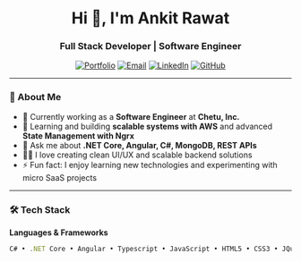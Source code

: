 <h1 align="center">Hi 👋, I'm Ankit Rawat</h1>
<h3 align="center">Full Stack Developer | Software Engineer</h3>

<p align="center">
  <a href="https://portfolio-theta-plum-35.vercel.app" target="_blank"><img alt="Portfolio" src="https://img.shields.io/badge/Portfolio-000?style=for-the-badge&logo=vercel&logoColor=white" /></a>
  <a href="mailto:ankitrawatt87@gmail.com"><img alt="Email" src="https://img.shields.io/badge/Email-Me-red?style=for-the-badge&logo=gmail&logoColor=white" /></a>
  <a href="https://www.linkedin.com/in/ankitrwt87" target="_blank"><img alt="LinkedIn" src="https://img.shields.io/badge/LinkedIn-0077B5?style=for-the-badge&logo=linkedin&logoColor=white" /></a>
  <a href="https://github.com/SiliconValleyDeveloper" target="_blank"><img alt="GitHub" src="https://img.shields.io/badge/GitHub-000?style=for-the-badge&logo=github&logoColor=white" /></a>
</p>


---

### 🧠 About Me
- 🔭 Currently working as a **Software Engineer** at **Chetu, Inc.**
- 🌱 Learning and building **scalable systems with AWS** and advanced **State Management with Ngrx**
- 💬 Ask me about **.NET Core, Angular, C#, MongoDB, REST APIs**
- 👨‍💻 I love creating clean UI/UX and scalable backend solutions
- ⚡ Fun fact: I enjoy learning new technologies and experimenting with micro SaaS projects

---

### 🛠️ Tech Stack

**Languages & Frameworks**
```ts
C# • .NET Core • Angular • Typescript • JavaScript • HTML5 • CSS3 • JQuery • XML
